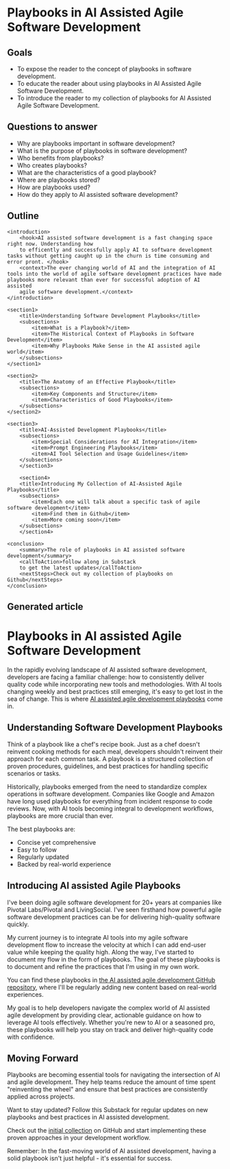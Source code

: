 # Playbooks in AI Assisted Agile Software Development

## Goals
- To expose the reader to the concept of playbooks in software development.
- To educate the reader about using playbooks in AI Assisted Agile Software Development.
- To introduce the reader to my collection of playbooks for AI Assisted Agile Software Development.

## Questions to answer
- Why are playbooks important in software development?
- What is the purpose of playbooks in software development?
- Who benefits from playbooks?
- Who creates playbooks?
- What are the characteristics of a good playbook?
- Where are playbooks stored?
- How are playbooks used?
- How do they apply to AI assisted software development?

## Outline

<?xml version="1.0" encoding="UTF-8"?>
<blogPostOutline>
    <title>Playbooks in AI Assisted Agile Software Development</title>

    <introduction>
        <hook>AI assisted software development is a fast changing space right now. Understanding how
        to efficently and successfully apply AI to software development tasks without getting caught up in the churn is time consuming and error pront. </hook>
        <context>The ever changing world of AI and the integration of AI tools into the world of agile software development practices have made playbooks more relevant than ever for successful adoption of AI assisted
        agile software development.</context>
    </introduction>

    <section1>
        <title>Understanding Software Development Playbooks</title>
        <subsections>
            <item>What is a Playbook?</item>
            <item>The Historical Context of Playbooks in Software Development</item>
            <item>Why Playbooks Make Sense in the AI assisted agile world</item>
        </subsections>
    </section1>

    <section2>
        <title>The Anatomy of an Effective Playbook</title>
        <subsections>
            <item>Key Components and Structure</item>
            <item>Characteristics of Good Playbooks</item>
        </subsections>
    </section2>

    <section3>
        <title>AI-Assisted Development Playbooks</title>
        <subsections>
            <item>Special Considerations for AI Integration</item>
            <item>Prompt Engineering Playbooks</item>
            <item>AI Tool Selection and Usage Guidelines</item>
        </subsections>
        </section3>

        <section4>
        <title>Introducing My Collection of AI-Assisted Agile Playbooks</title>
        <subsections>
            <item>Each one will talk about a specific task of agile software development</item>
            <item>Find them in Github</item>
            <item>More coming soon</item>
        </subsections>
        </section4>

    <conclusion>
        <summary>The role of playbooks in AI assisted software development</summary>
        <callToAction>follow along in Substack
        to get the latest updates</callToAction>
        <nextSteps>Check out my collection of playbooks on Github</nextSteps>
    </conclusion>
</blogPostOutline>

## Generated article

# Playbooks in AI assisted Agile Software Development

In the rapidly evolving landscape of AI assisted software development, developers are facing a familiar challenge: how to consistently deliver quality code while incorporating new tools and methodologies. With AI tools changing weekly and best practices still emerging, it's easy to get lost in the sea of change. This is where [AI assisted agile development playbooks](https://github.com/mikegehard/ai-assisted-agile-development/tree/main/playbooks) come in.

## Understanding Software Development Playbooks

Think of a playbook like a chef's recipe book. Just as a chef doesn't reinvent cooking methods for each meal, developers shouldn't reinvent their approach for each common task. A playbook is a structured collection of proven procedures, guidelines, and best practices for handling specific scenarios or tasks.

Historically, playbooks emerged from the need to standardize complex operations in software development. Companies like Google and Amazon have long used playbooks for everything from incident response to code reviews. Now, with AI tools becoming integral to development workflows, playbooks are more crucial than ever.

The best playbooks are:
- Concise yet comprehensive
- Easy to follow
- Regularly updated
- Backed by real-world experience

## Introducing AI assisted Agile Playbooks

I've been doing agile software development for 20+ years at companies like Pivotal Labs/Pivotal and LivingSocial.
I've seen firsthand how powerful agile software development practices can be for delivering high-quality software quickly.

My current journey is to integrate AI tools into my agile software development flow to increase the velocity at which I can add end-user value while keeping the quality high. Along the way, I've started to document my flow in the form of playbooks. The goal of these playbooks is to document and refine the practices that I'm using in my own work.

You can find these playbooks in [the AI assisted agile development GitHub repository](https://github.com/mikegehard/ai-assisted-agile-development/tree/main/playbooks), where I'll be regularly adding new content based on real-world experiences.

My goal is to help developers navigate the complex world of AI assisted agile development by providing clear, actionable guidance on how to leverage AI tools effectively. Whether you're new to AI or a seasoned pro, these playbooks will help you stay on track and deliver high-quality code with confidence.

## Moving Forward

Playbooks are becoming essential tools for navigating the intersection of AI and agile development. They help teams reduce the amount of time spent "reinventing the wheel" and ensure that best practices are consistently applied across projects.

Want to stay updated? Follow this Substack for regular updates on new playbooks and best practices in AI assisted development.

Check out the [initial collection](https://github.com/mikegehard/ai-assisted-agile-development/tree/main/playbooks) on GitHub and start implementing these proven approaches in your development workflow.

Remember: In the fast-moving world of AI assisted development, having a solid playbook isn't just helpful - it's essential for success.